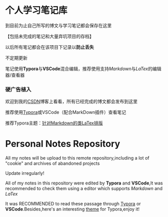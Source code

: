 # 个人学习笔记库

到目前为止自己所写的博文与学习笔记都会保存在这里

【包括未完成的笔记和大量弃坑项目的存档】

以后所有笔记都会在该项目下记录以**防止丢失**

不定期更新

笔记使用**Typora**与**VSCode**混合编辑，推荐使用支持*Markdown*与*LaTex*的编辑器/查看器

### 硬广告植入

欢迎到我的[CSDN](https://blog.csdn.net/qq_40500005?spm=1011.2124.3001.5343)博客上看看，所有已经完成的博文都会发布到这里

推荐使用[Typora](https://www.typora.io/)或VSCode（配合MarkDown插件）查看笔记

推荐Typora主题：[针对Markdown的类LaTex排版](https://github.com/yfzhao20/Typora-markdown)

# Personal Notes Repository

All my notes will be upload to this remote repository,including a lot of "cookie" and archives of abandoned projects

Update irregularly!

All of my notes in this repository were edited by **Typora** and **VSCode**,It was recommended to check them using a editor which supports *Markdown* and *LaTex*

It was RECOMMENDED to read these passage through [Typora](https://www.typora.io/) or **VSCode**.Besides,here's an interesting [theme](https://github.com/yfzhao20/Typora-markdown) for Typora,enjoy it!